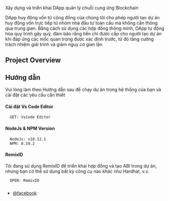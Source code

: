 
Xây dựng và triển khai DApp quản lý chuỗi cung ứng Blockchain

DApp huy động vốn từ cộng đồng của chúng tôi cho phép người tạo dự án huy động vốn trực tiếp từ nhóm nhà đầu tư toàn cầu mà không cần thông qua trung gian. Bằng cách sử dụng các hợp đồng thông minh, DApp tự động hóa quy trình gây quỹ, đảm bảo rằng tiền chỉ được cấp cho người tạo dự án khi đáp ứng các mốc quan trọng được xác định trước, từ đó tăng cường trách nhiệm giải trình và giảm nguy cơ gian lận

## Project Overview


## Hướng dẫn

Vui lòng làm theo Hướng dẫn sau để chạy dự án trong hệ thống của bạn và cài đặt các yêu cầu cần thiết


#### Cài đặt Vs Code Editor

```https://code.visualstudio.com/download
  GET: VsCode Editor
```

#### NodeJs & NPM Version

```https://nodejs.org/en/download
  NodeJs: v18.12.1
  NPM: 8.19.2
```

#### RemixID

Tôi đang sử dụng RemixID để triển khai hợp đồng và tạo ABI trong dự án, nhưng bạn có thể sử dụng bất kỳ công cụ nào khác như Hardhat, v.v.

```https://remix-project.org
  OPEN: RemixID
```


###
- [@facebook](https://www.facebook.com/profile.php?id=100013048007888)


